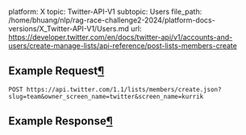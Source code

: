 platform: X
topic: Twitter-API-V1
subtopic: Users
file_path: /home/bhuang/nlp/rag-race-challenge2-2024/platform-docs-versions/X_Twitter-API-V1/Users.md
url: https://developer.twitter.com/en/docs/twitter-api/v1/accounts-and-users/create-manage-lists/api-reference/post-lists-members-create

## Example Request[¶](#example-request "Permalink to this headline")

`POST https://api.twitter.com/1.1/lists/members/create.json?slug=team&owner_screen_name=twitter&screen_name=kurrik`

## Example Response[¶](#example-response "Permalink to this headline")